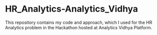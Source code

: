 # HR_Analytics-Analytics_Vidhya
This repository contains my code and approach, which I used for the HR Analytics problem in the Hackathon hosted at Analytics Vidhya Platform.
